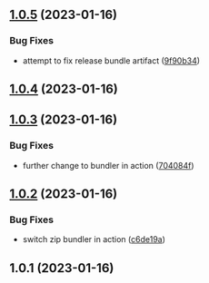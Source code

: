 ## [1.0.5](https://github.com/eliotstocker/hubitat-warmup-connect/compare/v1.0.4...v1.0.5) (2023-01-16)


### Bug Fixes

* attempt to fix release bundle artifact ([9f90b34](https://github.com/eliotstocker/hubitat-warmup-connect/commit/9f90b34f75cc567c28ce4203fa26ae45ddab9a14))



## [1.0.4](https://github.com/eliotstocker/hubitat-warmup-connect/compare/v1.0.3...v1.0.4) (2023-01-16)



## [1.0.3](https://github.com/eliotstocker/hubitat-warmup-connect/compare/v1.0.2...v1.0.3) (2023-01-16)


### Bug Fixes

* further change to bundler in action ([704084f](https://github.com/eliotstocker/hubitat-warmup-connect/commit/704084f566b99f5b898e2f02b4e81f5b05e31b06))



## [1.0.2](https://github.com/eliotstocker/hubitat-warmup-connect/compare/v1.0.1...v1.0.2) (2023-01-16)


### Bug Fixes

* switch zip bundler in action ([c6de19a](https://github.com/eliotstocker/hubitat-warmup-connect/commit/c6de19ae48e63a309b8ddd67007c53d178cc350f))



## 1.0.1 (2023-01-16)



